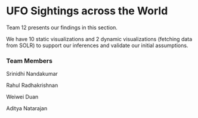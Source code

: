 # UFO Sightings across the World

Team 12 presents our findings in this section.

We have 10 static visualizations and 2 dynamic visualizations (fetching data from SOLR) to support our inferences and validate our initial assumptions.

### Team Members

Srinidhi Nandakumar

Rahul Radhakrishnan

Weiwei Duan

Aditya Natarajan

